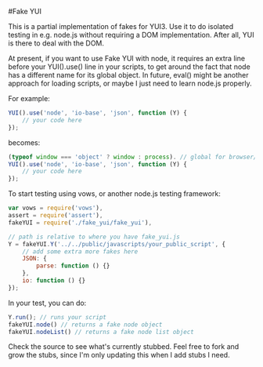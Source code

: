 #Fake YUI

This is a partial implementation of fakes for YUI3. Use it to do isolated
testing in e.g. node.js without requiring a DOM implementation. After all, YUI
is there to deal with the DOM.

At present, if you want to use Fake YUI with node, it requires an extra line
before your YUI().use() line in your scripts, to get around the fact that node
has a different name for its global object. In future, eval() might be another
approach for loading scripts, or maybe I just need to learn node.js properly.

For example:

``` javascript
YUI().use('node', 'io-base', 'json', function (Y) {
    // your code here
});
```

becomes:

``` javascript
(typeof window === 'object' ? window : process). // global for browser/node
YUI().use('node', 'io-base', 'json', function (Y) {
    // your code here
});
```

To start testing using vows, or another node.js testing framework:

``` javascript
var vows = require('vows'),
assert = require('assert'),
fakeYUI = require('./fake_yui/fake_yui'),

// path is relative to where you have fake_yui.js
Y = fakeYUI.Y('../../public/javascripts/your_public_script', {
    // add some extra more fakes here
    JSON: {
        parse: function () {}
    },
    io: function () {}
});
```

In your test, you can do:

``` javascript
Y.run(); // runs your script
fakeYUI.node() // returns a fake node object
fakeYUI.nodeList() // returns a fake node list object
```

Check the source to see what's currently stubbed. Feel free to fork and grow the
stubs, since I'm only updating this when I add stubs I need.
